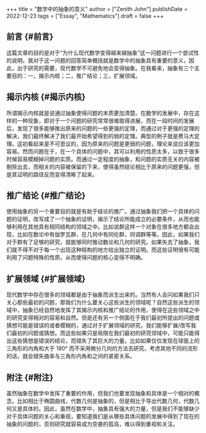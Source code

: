 +++
title = "数学中的抽象的意义"
author = ["Zenith John"]
publishDate = 2022-12-23
tags = ["Essay", "Mathematics"]
draft = false
+++

## 前言 {#前言}

这篇文章的目的是对于“为什么现代数学变得越来越抽象”这一问题进行一个尝试性的说明。我对于这一问题的回答简单概括就是数学中的抽象具有重要的意义，因此，出于研究的需要，现代数学不可避免地会变得抽象。在我看来，抽象有三个主要目的：一，揭示内核；二，推广结论；三，扩展领域。


## 揭示内核 {#揭示内核}

所谓揭示内核就是说通过抽象使得问题的本质更加清楚。在数学的发展中，存在这样的一种现象，即对于一个问题的研究常常很难取得进展，而在一段时间的发展后，发现了很多能够推出原来的问题的一些更强的定理，而通过对于更强的定理的解决，我们最终解决了我们最开始希望得到的弱的定理。典型的例子就是费马大定理。这初看起来是不可思议的，因为原来的问题是更弱的问题，理论来说应该更加容易。然而问题在于，在一个具体的问题中，其可以利用的性质太多，以致于很多时候容易模糊掉问题的实质。而通过一定程度的抽象，和问题的实质无关的内容被剔除出去，而相关的内容被保留的下来，使得虽然结论相比于原来的问题更强，但是其证明的路径反而变得清晰了起来。


## 推广结论 {#推广结论}

使用抽象的另一个重要目的就是有助于结论的推广。通过抽象我们把一个具体的问题的证明，改写成了一个抽象的证明，揭示了结论所能成立的必要条件，从而也能够利用在其他具有相同结构的领域之中。比如说群这样一个对象在很多地方都会出现，比如在数论中有伽罗瓦群，在几何中有同伦群，同调群等等。因此，如果我们对于群有了足够的研究，就能够同时推动数论和几何的研究。如果失去了抽象，我们就不得不对于每一个出现这种结构的地方给出独立的证明。而这些证明很有可能利用了问题特殊的性质，从而使得问题的核心变得不明确。


## 扩展领域 {#扩展领域}

现代数学中存在很多的领域都是由于抽象而派生出来的。当然有人会问如果我们只关心那些最初的问题，那我们为什么要关心这些派生的领域呢？自然这些派生的领域中，抽象已经自然地发挥了其揭示内核和推广结论的作用，使得在这些领域之中的研究变得相对的容易和自然。但是还有另一个侧面在于我们最初所提出的问题或猜想可能是错误的或者模糊的，通过对于扩展领域的研究，我们能够扩展/改写我们最初的问题或猜想。而这些如果只是局限在我们最初的研究领域中，可能只能得出这些猜想是错误的结论，而错失了其巨大的力量。比如如果仅仅发现在球面上的三角形的内角和大于 180° 而不采用微分几何的方法去研究，考虑其他不同的流形的话，就会错失曲率与三角形内角和之间的紧密关系。


## 附注 {#附注}

虽然抽象在数学中发挥了重要的作用，但我们也要发现抽象和具体是一个相对的概念。比如相比于椭圆曲线，代数几何是抽象的，但是相比于导出代数几何，代数几何又是具体的。因此，虽然在数学中，抽象具有强大的力量，但是我们不能够缺少对于具体问题的关心和重视，要知道我们是从哪些具体问题的发展中得到了现在的抽象的问题的，否则研究就容易成为空悬的孤岛，难以得到重视和关注。
